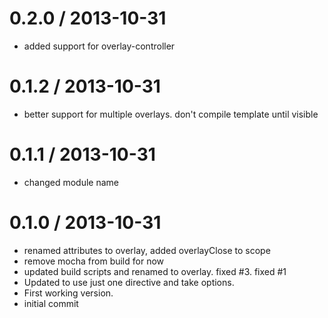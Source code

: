 
0.2.0 / 2013-10-31 
==================

  * added support for overlay-controller

0.1.2 / 2013-10-31 
==================

  * better support for multiple overlays.  don't compile template until visible

0.1.1 / 2013-10-31 
==================

  * changed module name

0.1.0 / 2013-10-31 
==================

  * renamed attributes to overlay, added overlayClose to scope
  * remove mocha from build for now
  * updated build scripts and renamed to overlay.  fixed #3. fixed #1
  * Updated to use just one directive and take options.
  * First working version.
  * initial commit
